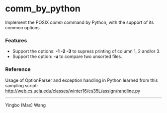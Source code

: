 comm_by_python
=====================

Implement the POSIX *comm* command by Python, with the support of its common options.

### Features
- Support the options: **-1 -2 -3** to supress printing of column 1, 2 and/or 3.
- Support the option: **-u** to compare two unsorted files.

### Reference
Usage of OptionParser and exception handling in Python learned from this sampling script: http://web.cs.ucla.edu/classes/winter16/cs35L/assign/randline.py

---
<p>Yingbo (Max) Wang</p>